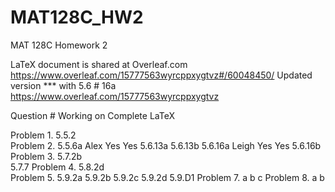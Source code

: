 # MAT128C_HW2
MAT 128C Homework 2

LaTeX document is shared at Overleaf.com
https://www.overleaf.com/15777563wyrcppxygtvz#/60048450/
Updated version *** with 5.6 # 16a
https://www.overleaf.com/15777563wyrcppxygtvz

Question #            Working on          Complete        LaTeX

Problem 1. 5.5.2      
Problem 2. 5.5.6a     Alex                Yes             Yes
           5.6.13a
           5.6.13b
           5.6.16a    Leigh               Yes             Yes
           5.6.16b
Problem 3. 5.7.2b     
           5.7.7
Problem 4. 5.8.2d     
Problem 5. 5.9.2a
           5.9.2b
           5.9.2c
           5.9.2d
           5.9.D1
Problem 7. a
           b
           c
Problem 8. a
           b
